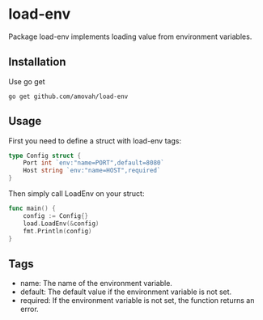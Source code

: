 # load-env

Package load-env implements loading value from environment variables.

## Installation

Use go get

```shell
go get github.com/amovah/load-env
```

## Usage

First you need to define a struct with load-env tags:
```go
type Config struct {
    Port int `env:"name=PORT",default=8080`
    Host string `env:"name=HOST",required`
}
```

Then simply call LoadEnv on your struct:
```go
func main() {
    config := Config{}
    load.LoadEnv(&config)
    fmt.Println(config)
}
```

## Tags

- name: The name of the environment variable.
- default: The default value if the environment variable is not set.
- required: If the environment variable is not set, the function returns an error.